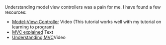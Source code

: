 Understanding model view controllers was a pain for me. I have found a few resources:

- [Model-View-Controller](https://www.youtube.com/watch?v=Iwwznm9XSME) Video (This tutorial works well with my tutorial on learning to program)
- [MVC explained](https://realpython.com/blog/python/the-model-view-controller-mvc-paradigm-summarized-with-legos/) Text
- [Understanding MVC](https://www.youtube.com/watch?v=eTdVkgF_Slo)Video
